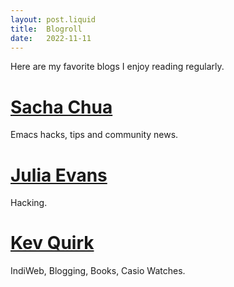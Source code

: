 ```yaml
---
layout: post.liquid
title:  Blogroll
date:   2022-11-11
---
```


Here are my favorite blogs I enjoy reading regularly.

# [Sacha Chua](https://sachachua.com/blog/)

Emacs hacks, tips and community news.

# [Julia Evans](https://jvns.ca/)

Hacking.

# [Kev Quirk](https://kevquirk.com/)

IndiWeb, Blogging, Books, Casio Watches.
